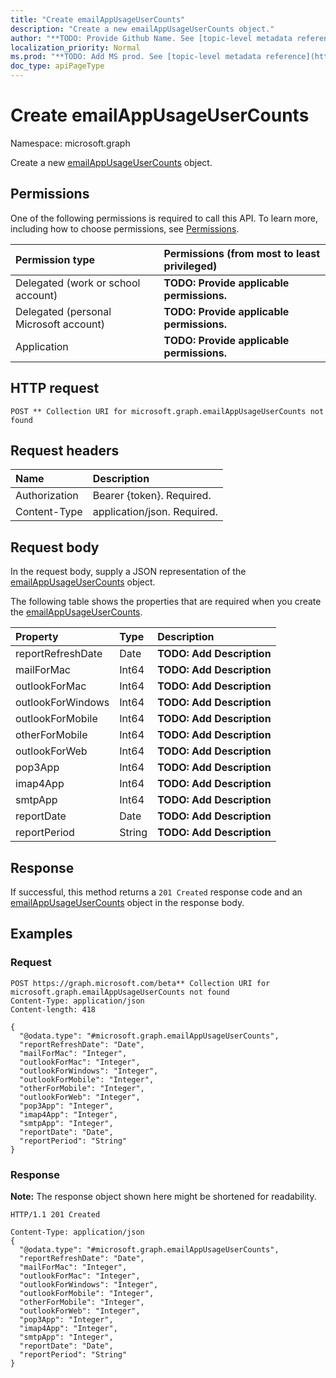 ```yaml
---
title: "Create emailAppUsageUserCounts"
description: "Create a new emailAppUsageUserCounts object."
author: "**TODO: Provide Github Name. See [topic-level metadata reference](https://msgo.azurewebsites.net/add/document/guidelines/metadata.html#topic-level-metadata)**"
localization_priority: Normal
ms.prod: "**TODO: Add MS prod. See [topic-level metadata reference](https://msgo.azurewebsites.net/add/document/guidelines/metadata.html#topic-level-metadata)**"
doc_type: apiPageType
---
```


# Create emailAppUsageUserCounts
Namespace: microsoft.graph

Create a new [emailAppUsageUserCounts](../resources/emailappusageusercounts.md) object.

## Permissions
One of the following permissions is required to call this API. To learn more, including how to choose permissions, see [Permissions](/graph/permissions-reference).

|Permission type|Permissions (from most to least privileged)|
|:---|:---|
|Delegated (work or school account)|**TODO: Provide applicable permissions.**|
|Delegated (personal Microsoft account)|**TODO: Provide applicable permissions.**|
|Application|**TODO: Provide applicable permissions.**|

## HTTP request

<!-- {
  "blockType": "ignored"
}
-->
``` http
POST ** Collection URI for microsoft.graph.emailAppUsageUserCounts not found
```

## Request headers
|Name|Description|
|:---|:---|
|Authorization|Bearer {token}. Required.|
|Content-Type|application/json. Required.|

## Request body
In the request body, supply a JSON representation of the [emailAppUsageUserCounts](../resources/emailappusageusercounts.md) object.

The following table shows the properties that are required when you create the [emailAppUsageUserCounts](../resources/emailappusageusercounts.md).

|Property|Type|Description|
|:---|:---|:---|
|reportRefreshDate|Date|**TODO: Add Description**|
|mailForMac|Int64|**TODO: Add Description**|
|outlookForMac|Int64|**TODO: Add Description**|
|outlookForWindows|Int64|**TODO: Add Description**|
|outlookForMobile|Int64|**TODO: Add Description**|
|otherForMobile|Int64|**TODO: Add Description**|
|outlookForWeb|Int64|**TODO: Add Description**|
|pop3App|Int64|**TODO: Add Description**|
|imap4App|Int64|**TODO: Add Description**|
|smtpApp|Int64|**TODO: Add Description**|
|reportDate|Date|**TODO: Add Description**|
|reportPeriod|String|**TODO: Add Description**|



## Response

If successful, this method returns a `201 Created` response code and an [emailAppUsageUserCounts](../resources/emailappusageusercounts.md) object in the response body.

## Examples

### Request
<!-- {
  "blockType": "request",
  "name": "create_emailappusageusercounts_from_"
}
-->
``` http
POST https://graph.microsoft.com/beta** Collection URI for microsoft.graph.emailAppUsageUserCounts not found
Content-Type: application/json
Content-length: 418

{
  "@odata.type": "#microsoft.graph.emailAppUsageUserCounts",
  "reportRefreshDate": "Date",
  "mailForMac": "Integer",
  "outlookForMac": "Integer",
  "outlookForWindows": "Integer",
  "outlookForMobile": "Integer",
  "otherForMobile": "Integer",
  "outlookForWeb": "Integer",
  "pop3App": "Integer",
  "imap4App": "Integer",
  "smtpApp": "Integer",
  "reportDate": "Date",
  "reportPeriod": "String"
}
```


### Response
**Note:** The response object shown here might be shortened for readability.
<!-- {
  "blockType": "response",
  "truncated": true,
  "@odata.type": "microsoft.graph.emailAppUsageUserCounts"
}
-->
``` http
HTTP/1.1 201 Created

Content-Type: application/json
{
  "@odata.type": "#microsoft.graph.emailAppUsageUserCounts",
  "reportRefreshDate": "Date",
  "mailForMac": "Integer",
  "outlookForMac": "Integer",
  "outlookForWindows": "Integer",
  "outlookForMobile": "Integer",
  "otherForMobile": "Integer",
  "outlookForWeb": "Integer",
  "pop3App": "Integer",
  "imap4App": "Integer",
  "smtpApp": "Integer",
  "reportDate": "Date",
  "reportPeriod": "String"
}
```

